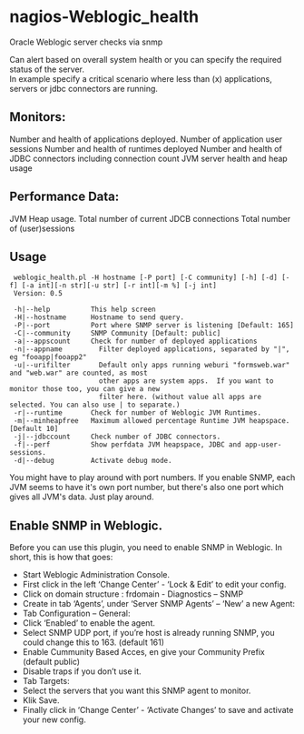 # nagios-Weblogic_health
Oracle Weblogic server checks via snmp


Can alert based on overall system health or you can specify the required status of the server.  
In example specify a critical scenario where less than (x) applications, servers or jdbc connectors are running.

## Monitors:

Number and health of applications deployed.
Number of application user sessions 
Number and health of runtimes deployed
Number and health of JDBC connectors including connection count
JVM server health and heap usage

## Performance Data:

JVM Heap usage.
Total number of current JDCB connections
Total number of (user)sessions

## Usage
```
 weblogic_health.pl -H hostname [-P port] [-C community] [-h] [-d] [-f] [-a int][-n str][-u str] [-r int][-m %] [-j int]
 Version: 0.5

 -h|--help          This help screen
 -H|--hostname      Hostname to send query.
 -P|--port          Port where SNMP server is listening [Default: 165]
 -C|--community     SNMP Community [Default: public]
 -a|--appscount     Check for number of deployed applications
 -n|--appname         Filter deployed applications, separated by "|", eg "fooapp|fooapp2"
 -u|--urifilter       Default only apps running weburi "formsweb.war" and "web.war" are counted, as most
                      other apps are system apps.  If you want to monitor those too, you can give a new
                      filter here. (without value all apps are selected. You can also use | to separate.)
 -r|--runtime       Check for number of Weblogic JVM Runtimes.
 -m|--minheapfree   Maximum allowed percentage Runtime JVM heapspace. [Default 10]
 -j|--jdbccount     Check number of JDBC connectors.
 -f|--perf          Show perfdata JVM heapspace, JDBC and app-user-sessions.
 -d|--debug         Activate debug mode.
```
You might have to play around with port numbers. If you enable SNMP, each JVM seems to have it's own port number, but there's also one port which gives all JVM's data. Just play around.

## Enable SNMP in Weblogic.

Before you can use this plugin, you need to enable SNMP in Weblogic. In short, this is how that goes:

* Start Weblogic Administration Console.
* First click in  the left ‘Change Center’ - ‘Lock & Edit’  to edit your config.
* Click on domain structure : frdomain - Diagnostics – SNMP
* Create in tab ‘Agents’, under ‘Server SNMP Agents’ – ‘New’ a new Agent:
* Tab Configuration – General:
 * Click ‘Enabled’ to enable the agent.
 * Select SNMP UDP port, if you’re host is already running SNMP, you could change this to 163. (default 161)
 * Enable Cummunity Based Acces, en give your Community Prefix (default public)
 * Disable traps if you don’t use it.
* Tab Targets:
 * Select the servers that you want this SNMP agent to monitor.
 * Klik Save.
* Finally click in ‘Change Center’ - ‘Activate Changes’ to save and activate your new config.

